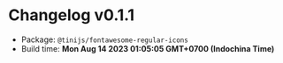 # Changelog v0.1.1

- Package: `@tinijs/fontawesome-regular-icons`
- Build time: **Mon Aug 14 2023 01:05:05 GMT+0700 (Indochina Time)**

